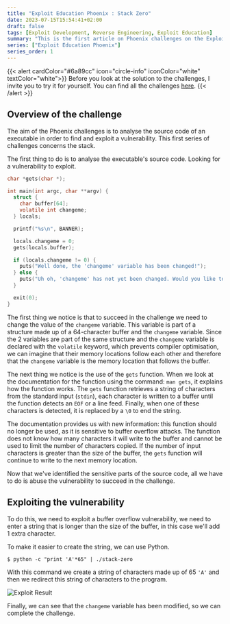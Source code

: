 ```yaml
---
title: "Exploit Education Phoenix : Stack Zero"
date: 2023-07-15T15:54:41+02:00
draft: false
tags: [Exploit Development, Reverse Engineering, Exploit Education]
summary: "This is the first article on Phoenix challenges on the Exploit Education website. In this article we are going to solve the Stack-Zero challenge."
series: ["Exploit Education Phoenix"]
series_order: 1
---
```


{{< alert cardColor="#6a89cc" icon="circle-info" iconColor="white" textColor="white">}}
Before you look at the solution to the challenges, I invite you to try it for yourself. You can find all the challenges [here](https://exploit.education/phoenix/).
{{< /alert >}}

## Overview of the challenge

The aim of the Phoenix challenges is to analyse the source code of an executable in order to find and exploit a vulnerability. This first series of challenges concerns the stack. 

The first thing to do is to analyse the executable's source code. Looking for a vulnerability to exploit.

```c
char *gets(char *);

int main(int argc, char **argv) {
  struct {
    char buffer[64];
    volatile int changeme;
  } locals;

  printf("%s\n", BANNER);

  locals.changeme = 0;
  gets(locals.buffer);

  if (locals.changeme != 0) {
    puts("Well done, the 'changeme' variable has been changed!");
  } else {
    puts("Uh oh, 'changeme' has not yet been changed. Would you like to try again?");
  }

  exit(0);
}
```

The first thing we notice is that to succeed in the challenge we need to change the value of the `changeme` variable. This variable is part of a structure made up of a 64-character buffer and the `changeme` variable. Since the 2 variables are part of the same structure and the `changeme` variable is declared with the `volatile` keyword, which prevents compiler optimisation, we can imagine that their memory locations follow each other and therefore that the `changeme` variable is the memory location that follows the buffer.

The next thing we notice is the use of the `gets` function. When we look at the documentation for the function using the command: `man gets`, it explains how the function works. The `gets` function retrieves a string of characters from the standard input (`stdin`), each character is written to a buffer until the function detects an `EOF` or a line feed. Finally, when one of these characters is detected, it is replaced by a `\0` to end the string.

The documentation provides us with new information: this function should no longer be used, as it is sensitive to buffer overflow attacks. The function does not know how many characters it will write to the buffer and cannot be used to limit the number of characters copied. If the number of input characters is greater than the size of the buffer, the `gets` function will continue to write to the next memory location.

Now that we've identified the sensitive parts of the source code, all we have to do is abuse the vulnerability to succeed in the challenge.

## Exploiting the vulnerability

To do this, we need to exploit a buffer overflow vulnerability, we need to enter a string that is longer than the size of the buffer, in this case we'll add 1 extra character.

To make it easier to create the string, we can use Python.

```console
$ python -c "print 'A'*65" | ./stack-zero
```

With this command we create a string of characters made up of 65 `'A'` and then we redirect this string of characters to the program.

![Exploit Result](https://github.com/adamhlt/adamhlt.github.io/assets/48086737/d796640a-9e7c-47d5-a4c8-4e9572eda01e "Result of exploiting the vulnerability.")

Finally, we can see that the `changeme` variable has been modified, so we can complete the challenge.
